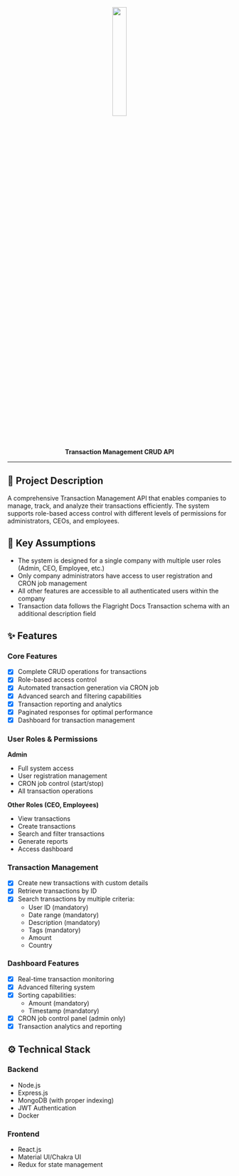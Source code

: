 <p align='center'>
<img src='.frontend/src/assets/logo.svg'  width='25%'>
</p>

<p align='center'>
<b>Transaction Management CRUD API</b>
</p>

---

## 🧾 Project Description

A comprehensive Transaction Management API that enables companies to manage, track, and analyze their transactions efficiently. The system supports role-based access control with different levels of permissions for administrators, CEOs, and employees.

## 🧾 Key Assumptions

- The system is designed for a single company with multiple user roles (Admin, CEO, Employee, etc.)
- Only company administrators have access to user registration and CRON job management
- All other features are accessible to all authenticated users within the company
- Transaction data follows the Flagright Docs Transaction schema with an additional description field

## ✨ Features

### Core Features

- [x] Complete CRUD operations for transactions
- [x] Role-based access control
- [x] Automated transaction generation via CRON job
- [x] Advanced search and filtering capabilities
- [x] Transaction reporting and analytics
- [x] Paginated responses for optimal performance
- [x] Dashboard for transaction management

### User Roles & Permissions

**Admin**
- Full system access
- User registration management
- CRON job control (start/stop)
- All transaction operations

**Other Roles (CEO, Employees)**
- View transactions
- Create transactions
- Search and filter transactions
- Generate reports
- Access dashboard

### Transaction Management

- [x] Create new transactions with custom details
- [x] Retrieve transactions by ID
- [x] Search transactions by multiple criteria:
  - User ID (mandatory)
  - Date range (mandatory)
  - Description (mandatory)
  - Tags (mandatory)
  - Amount
  - Country
  
### Dashboard Features

- [x] Real-time transaction monitoring
- [x] Advanced filtering system
- [x] Sorting capabilities:
  - Amount (mandatory)
  - Timestamp (mandatory)
- [x] CRON job control panel (admin only)
- [x] Transaction analytics and reporting

## ⚙ Technical Stack

### Backend
- Node.js
- Express.js
- MongoDB (with proper indexing)
- JWT Authentication
- Docker

### Frontend
- React.js
- Material UI/Chakra UI
- Redux for state management
<!-- 
## 🛠 Installation and Setup

1. Clone the repository:
```javascript
git clone [repository-url]
```

2. Install dependencies:

```javascript
npm install
```3.

Set up environment variables:

Create .env file
cp .env.example .env

# Configure your variables in .env file
PORT=5000
MONGODB_URI=your_mongodb_uri
JWT_SECRET=your_jwt_secret

Start the development server:

bashCopy# Start in development mode
npm run dev

# Start in production mode
npm start

For Docker deployment:

bashCopy# Build and run using Docker Compose
docker-compose up --build

# Run in detached mode
docker-compose up -d
The server should be running on http://localhost:5000 (or the port you specified in .env) -->
